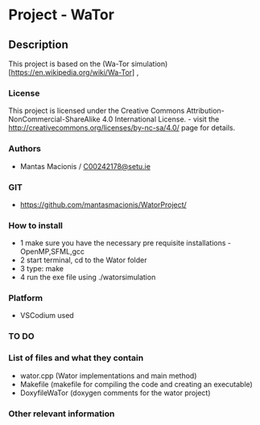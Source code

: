 # Project - WaTor

## Description
This project is based on the (Wa-Tor simulation)[https://en.wikipedia.org/wiki/Wa-Tor] , 

### License
This project is licensed under the Creative Commons Attribution-NonCommercial-ShareAlike 4.0 International License. - visit the http://creativecommons.org/licenses/by-nc-sa/4.0/ page for details.

### Authors
- Mantas Macionis / C00242178@setu.ie
### GIT
- https://github.com/mantasmacionis/WatorProject/
### How to install
- 1 make sure you have the necessary pre requisite installations - OpenMP,SFML,gcc
- 2 start terminal, cd to the Wator folder
- 3 type: make
- 4 run the exe file using ./watorsimulation

### Platform
- VSCodium used
### TO DO

### List of files and what they contain
- wator.cpp (Wator implementations and main method)
- Makefile (makefile for compiling the code and creating an executable)
- DoxyfileWaTor (doxygen comments for the wator project)

### Other relevant information
